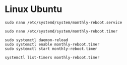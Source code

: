 # Linux Ubuntu
```console
sudo nano /etc/systemd/system/monthly-reboot.service
```
```console
sudo nano /etc/systemd/system/monthly-reboot.timer
```
```console
sudo systemctl daemon-reload
sudo systemctl enable monthly-reboot.timer
sudo systemctl start monthly-reboot.timer
```
```console
systemctl list-timers monthly-reboot.timer
```
